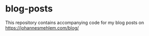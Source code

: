 # blog-posts
This repository contains accompanying code for my blog posts on https://johannesmehlem.com/blog/
